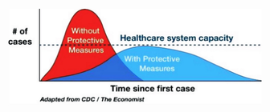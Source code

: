 ![Диаграмма, показывающая, что упреждающие меры сглаживают количество случаев здравоохранения, чтобы предотвратить переполнение учреждений системы здравоохранения](/images/en/flatten-the-curve.jpg)
